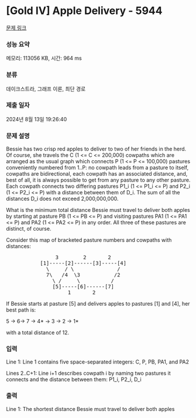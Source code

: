# [Gold IV] Apple Delivery - 5944 

[문제 링크](https://www.acmicpc.net/problem/5944) 

### 성능 요약

메모리: 113056 KB, 시간: 964 ms

### 분류

데이크스트라, 그래프 이론, 최단 경로

### 제출 일자

2024년 8월 13일 19:26:40

### 문제 설명

<p>Bessie has two crisp red apples to deliver to two of her friends in the herd. Of course, she travels the C (1 <= C <= 200,000) cowpaths which are arranged as the usual graph which connects P (1 <= P <= 100,000) pastures conveniently numbered from 1..P: no cowpath leads from a pasture to itself, cowpaths are bidirectional, each cowpath has an associated distance, and, best of all, it is always possible to get from any pasture to any other pasture. Each cowpath connects two differing pastures P1_i (1 <= P1_i <= P) and P2_i (1 <= P2_i <= P) with a distance between them of D_i. The sum of all the distances D_i does not exceed 2,000,000,000.</p>

<p>What is the minimum total distance Bessie must travel to deliver both apples by starting at pasture PB (1 <= PB <= P) and visiting pastures PA1 (1 <= PA1 <= P) and PA2 (1 <= PA2 <= P) in any order. All three of these pastures are distinct, of course.</p>

<p>Consider this map of bracketed pasture numbers and cowpaths with distances:</p>

<pre>                3        2       2
           [1]-----[2]------[3]-----[4]
             \     / \              /
             7\   /4  \3           /2
               \ /     \          /
               [5]-----[6]------[7]
                    1       2
</pre>

<p>If Bessie starts at pasture [5] and delivers apples to pastures [1] and [4], her best path is:</p>

<p>5 -> 6-> 7 -> 4* -> 3 -> 2 -> 1*</p>

<p>with a total distance of 12.</p>

### 입력 

 <p>Line 1: Line 1 contains five space-separated integers: C, P, PB, PA1, and PA2</p>

<p>Lines 2..C+1: Line i+1 describes cowpath i by naming two pastures it connects and the distance between them: P1_i, P2_i, D_i</p>

### 출력 

 <p>Line 1: The shortest distance Bessie must travel to deliver both apples</p>


